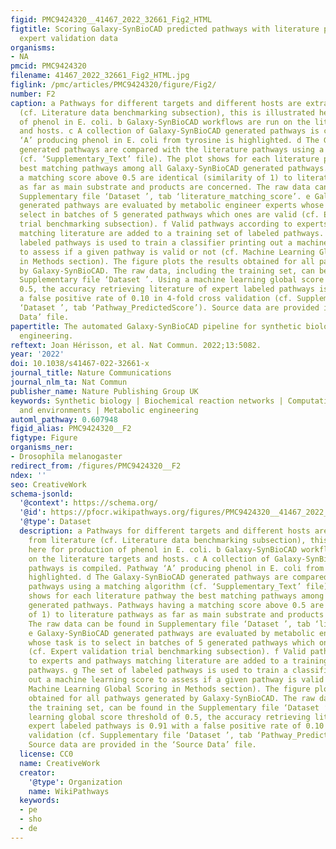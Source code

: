 ```yaml
---
figid: PMC9424320__41467_2022_32661_Fig2_HTML
figtitle: Scoring Galaxy-SynBioCAD predicted pathways with literature pathways and
  expert validation data
organisms:
- NA
pmcid: PMC9424320
filename: 41467_2022_32661_Fig2_HTML.jpg
figlink: /pmc/articles/PMC9424320/figure/Fig2/
number: F2
caption: a Pathways for different targets and different hosts are extracted from literature
  (cf. Literature data benchmarking subsection), this is illustrated here for production
  of phenol in E. coli. b Galaxy-SynBioCAD workflows are run on the literature targets
  and hosts. c A collection of Galaxy-SynBioCAD generated pathways is compiled. Pathway
  ‘A’ producing phenol in E. coli from tyrosine is highlighted. d The Galaxy-SynBioCAD
  generated pathways are compared with the literature pathways using a matching algorithm
  (cf. ‘Supplementary_Text’ file). The plot shows for each literature pathway the
  best matching pathways among all Galaxy-SynBioCAD generated pathways. Pathways having
  a matching score above 0.5 are identical (similarity of 1) to literature pathways
  as far as main substrate and products are concerned. The raw data can be found in
  Supplementary file ‘Dataset ’, tab ‘literature_matching_score’. e Galaxy-SynBioCAD
  generated pathways are evaluated by metabolic engineer experts whose task is to
  select in batches of 5 generated pathways which ones are valid (cf. Expert validation
  trial benchmarking subsection). f Valid pathways according to experts and pathways
  matching literature are added to a training set of labeled pathways. g The set of
  labeled pathways is used to train a classifier printing out a machine learning score
  to assess if a given pathway is valid or not (cf. Machine Learning Global Scoring
  in Methods section). The figure plots the results obtained for all pathways generated
  by Galaxy-SynBioCAD. The raw data, including the training set, can be found in the
  Supplementary file ‘Dataset ’. Using a machine learning global score threshold of
  0.5, the accuracy retrieving literature of expert labeled pathways is 0.91 with
  a false positive rate of 0.10 in 4-fold cross validation (cf. Supplementary file
  ‘Dataset ’, tab ‘Pathway_PredictedScore’). Source data are provided in the ‘Source
  Data’ file.
papertitle: The automated Galaxy-SynBioCAD pipeline for synthetic biology design and
  engineering.
reftext: Joan Hérisson, et al. Nat Commun. 2022;13:5082.
year: '2022'
doi: 10.1038/s41467-022-32661-x
journal_title: Nature Communications
journal_nlm_ta: Nat Commun
publisher_name: Nature Publishing Group UK
keywords: Synthetic biology | Biochemical reaction networks | Computational platforms
  and environments | Metabolic engineering
automl_pathway: 0.607948
figid_alias: PMC9424320__F2
figtype: Figure
organisms_ner:
- Drosophila melanogaster
redirect_from: /figures/PMC9424320__F2
ndex: ''
seo: CreativeWork
schema-jsonld:
  '@context': https://schema.org/
  '@id': https://pfocr.wikipathways.org/figures/PMC9424320__41467_2022_32661_Fig2_HTML.html
  '@type': Dataset
  description: a Pathways for different targets and different hosts are extracted
    from literature (cf. Literature data benchmarking subsection), this is illustrated
    here for production of phenol in E. coli. b Galaxy-SynBioCAD workflows are run
    on the literature targets and hosts. c A collection of Galaxy-SynBioCAD generated
    pathways is compiled. Pathway ‘A’ producing phenol in E. coli from tyrosine is
    highlighted. d The Galaxy-SynBioCAD generated pathways are compared with the literature
    pathways using a matching algorithm (cf. ‘Supplementary_Text’ file). The plot
    shows for each literature pathway the best matching pathways among all Galaxy-SynBioCAD
    generated pathways. Pathways having a matching score above 0.5 are identical (similarity
    of 1) to literature pathways as far as main substrate and products are concerned.
    The raw data can be found in Supplementary file ‘Dataset ’, tab ‘literature_matching_score’.
    e Galaxy-SynBioCAD generated pathways are evaluated by metabolic engineer experts
    whose task is to select in batches of 5 generated pathways which ones are valid
    (cf. Expert validation trial benchmarking subsection). f Valid pathways according
    to experts and pathways matching literature are added to a training set of labeled
    pathways. g The set of labeled pathways is used to train a classifier printing
    out a machine learning score to assess if a given pathway is valid or not (cf.
    Machine Learning Global Scoring in Methods section). The figure plots the results
    obtained for all pathways generated by Galaxy-SynBioCAD. The raw data, including
    the training set, can be found in the Supplementary file ‘Dataset ’. Using a machine
    learning global score threshold of 0.5, the accuracy retrieving literature of
    expert labeled pathways is 0.91 with a false positive rate of 0.10 in 4-fold cross
    validation (cf. Supplementary file ‘Dataset ’, tab ‘Pathway_PredictedScore’).
    Source data are provided in the ‘Source Data’ file.
  license: CC0
  name: CreativeWork
  creator:
    '@type': Organization
    name: WikiPathways
  keywords:
  - pe
  - sho
  - de
---
```

